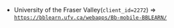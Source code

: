  - University of the Fraser Valley(`client_id=2272`) => [`https://bblearn.ufv.ca/webapps/Bb-mobile-BBLEARN/`](https://bblearn.ufv.ca/webapps/Bb-mobile-BBLEARN/)

